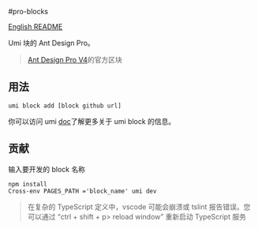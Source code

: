 #pro-blocks

[English README](./README.md)

Umi 块的 Ant Design Pro。

> [Ant Design Pro V4](https://github.com/ant-design/ant-design-pro/issues/3143)的官方区块

## 用法

```shell
umi block add [block github url]
```

你可以访问 umi [doc](https://umijs.org/guide/block.html)了解更多关于 umi block 的信息。

## 贡献

输入要开发的 block 名称

```shell
npm install
Cross-env PAGES_PATH ='block_name' umi dev
```

> 在复杂的 TypeScript 定义中，vscode 可能会崩溃或 tslint 报告错误。您可以通过 “ctrl + shift + p> reload window” 重新启动 TypeScript 服务
